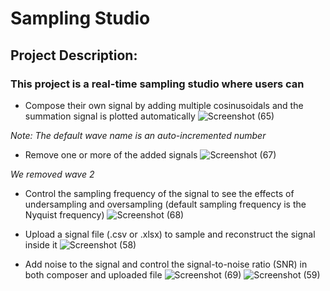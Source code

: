 # Sampling Studio



## Project Description:
### This project is a real-time sampling studio where users can
* Compose their own signal by adding multiple cosinusoidals and the summation signal is plotted automatically
![Screenshot (65)](https://user-images.githubusercontent.com/93945902/199555277-1c7b4405-0c29-4b85-aa6b-5ce6a272cf9d.png)

*Note: The default wave name is an auto-incremented number*

* Remove one or more of the added signals
![Screenshot (67)](https://user-images.githubusercontent.com/93945902/199555436-ca341d34-05e5-4052-b05a-b468349d5599.png)

*We removed wave 2* 
* Control the sampling frequency of the signal to see the effects of undersampling and oversampling (default sampling frequency is the Nyquist frequency)
![Screenshot (68)](https://user-images.githubusercontent.com/93945902/199555705-e1c73b6f-09e1-4e86-8fbc-0b2c2ec88552.png)

* Upload a signal file (.csv or .xlsx) to sample and reconstruct the signal inside it
![Screenshot (58)](https://user-images.githubusercontent.com/93945902/199198326-a91445b8-14cc-40f5-9a5d-7e5fc48c04d8.png)

* Add noise to the signal and control the signal-to-noise ratio (SNR) in both composer and uploaded file
![Screenshot (69)](https://user-images.githubusercontent.com/93945902/199555969-072bc7f9-4ab7-4c99-b775-aaaabee8cc2a.png)
![Screenshot (59)](https://user-images.githubusercontent.com/93945902/199199156-749da990-5f3d-4799-87f5-c7cb1567089c.png)

